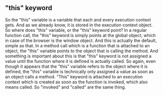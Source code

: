 ## "this" keyword
So the "this" variable is a variable that each and every execution context gets. And as we already know, it is stored in the execution context object. So where does "this" variable, or the "this" keyword point? In a regular function call, the "this" keyword is simply points at the global object, which in case of the browser is the window object. And this is actually the default, simple as that. In a method call which is a function that is attached to an object, the "this" variable points to the object that is calling the method. And something is important about this is that "this" keyword is not assigned a value until the function where it is defined is actually called. So again, even though it appears that the "this" variable refers to the object where it is defined, the "this" variable is technically only assigned a value as soon as an object calls a method. "This" keyword is attached to an execution context which is created as soon as the function is invoked, which also means called. So "invoked" and "called" are the same thing.